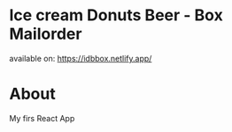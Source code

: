 # Ice cream Donuts Beer - Box Mailorder

available on: https://idbbox.netlify.app/

# About

My firs React App


